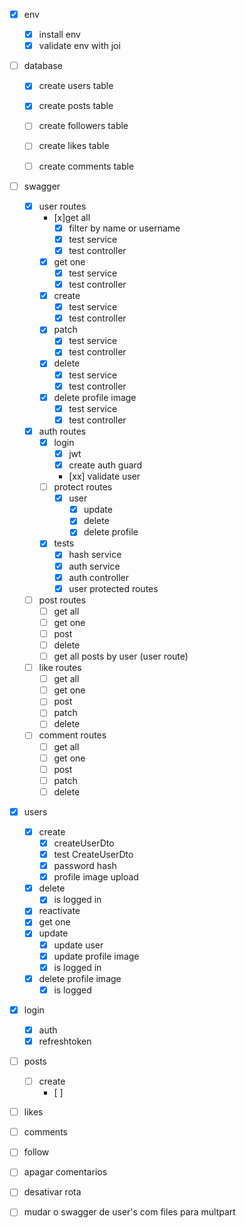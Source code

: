 - [x] env
  - [x] install env
  - [x] validate env with joi
  
- [ ] database
  - [x] create users table
  - [x] create posts table
  - [ ] create followers table
  - [ ] create likes table
  - [ ] create comments table
  

- [ ] swagger
  - [x] user routes
    - [x]get all
      - [x] filter by name or username
      - [x] test service
      - [x] test controller
    - [x] get one
      - [x] test service
      - [x] test controller
    - [x] create 
      - [x] test service
      - [x] test controller
    - [x] patch
      - [x] test service
      - [x] test controller
    - [x] delete
      - [x] test service
      - [x] test controller 
    - [x] delete profile image
      - [x] test service
      - [x] test controller
  - [x] auth routes
    - [x] login
      - [x] jwt
      - [x] create auth guard
      - [xx] validate user 
    - [ ] protect routes
      - [x] user
        - [x] update
        - [x] delete
        - [x] delete profile
    - [x] tests
      - [x] hash service
      - [x] auth service
      - [x] auth controller
      - [x] user protected routes
  - [ ] post routes
    - [ ] get all
    - [ ] get one
    - [ ] post 
    - [ ] delete
    - [ ] get all posts by user (user route)
  - [ ] like routes
    - [ ] get all
    - [ ] get one
    - [ ] post 
    - [ ] patch
    - [ ] delete
  - [ ] comment routes
    - [ ] get all
    - [ ] get one
    - [ ] post 
    - [ ] patch
    - [ ] delete
    
- [x] users
  - [x] create
    - [x] createUserDto
    - [x] test CreateUserDto
    - [x] password hash
    - [x] profile image upload
  - [x] delete
    - [x] is logged in
  - [x] reactivate
  - [x] get one
  - [x] update
    - [x] update user
    - [x] update profile image
    - [x] is logged in
  - [x] delete profile image
    - [x] is logged

- [x] login
  - [x] auth
  - [x] refreshtoken

- [ ] posts
    - [ ] create
      - [ ] 
- [ ] likes

- [ ] comments

- [ ] follow

- [ ] apagar comentarios
- [ ] desativar rota
- [ ] mudar o swagger de user's com files para multpart